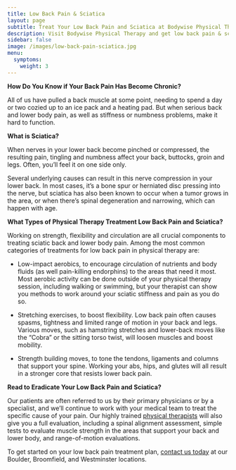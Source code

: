 ```yaml
---
title: Low Back Pain & Sciatica
layout: page
subtitle: Treat Your Low Back Pain and Sciatica at Bodywise Physical Therapy
description: Visit Bodywise Physical Therapy and get low back pain & sciatica relief today. Locations in Boulder, Broomfield, and Westminster.
sidebar: false
image: /images/low-back-pain-sciatica.jpg
menu:
  symptoms:
    weight: 3
---
```


**How Do You Know if Your Back Pain Has Become Chronic?**

All of us have pulled a back muscle at some point, needing to spend a day or two cozied up to an ice pack and a heating pad. But when serious back and lower body pain, as well as stiffness or numbness problems, make it hard to function.

**What is Sciatica?**

When nerves in your lower back become pinched or compressed, the resulting pain, tingling and numbness affect your back, buttocks, groin and legs. Often, you’ll feel it on one side only.

Several underlying causes can result in this nerve compression in your lower back. In most cases, it’s a bone spur or herniated disc pressing into the nerve, but sciatica has also been known to occur when a tumor grows in the area, or when there’s spinal degeneration and narrowing, which can happen with age.

**What Types of Physical Therapy Treatment Low Back Pain and Sciatica?**

Working on strength, flexibility and circulation are all crucial components to treating sciatic back and lower body pain. Among the most common categories of treatments for low back pain in physical therapy are:

- Low-impact aerobics, to encourage circulation of nutrients and body fluids (as well pain-killing endorphins) to the areas that need it most. Most aerobic activity can be done outside of your physical therapy session, including walking or swimming, but your therapist can show you methods to work around your sciatic stiffness and pain as you do so.

- Stretching exercises, to boost flexibility. Low back pain often causes spasms, tightness and limited range of motion in your back and legs. Various moves, such as hamstring stretches and lower-back moves like the “Cobra” or the sitting torso twist, will loosen muscles and boost mobility.

- Strength building moves, to tone the tendons, ligaments and columns that support your spine. Working your abs, hips, and glutes will all result in a stronger core that resists lower back pain.

**Read to Eradicate Your Low Back Pain and Sciatica?**

Our patients are often referred to us by their primary physicians or by a specialist, and we’ll continue to work with your medical team to treat the specific cause of your pain. Our highly trained [physical therapists](/our-staff/) will also give you a full evaluation, including a spinal alignment assessment, simple tests to evaluate muscle strength in the areas that support your back and lower body, and range-of-motion evaluations.

To get started on your low back pain treatment plan, [contact us today](/contact-us/) at our Boulder, Broomfield, and Westminster locations.
